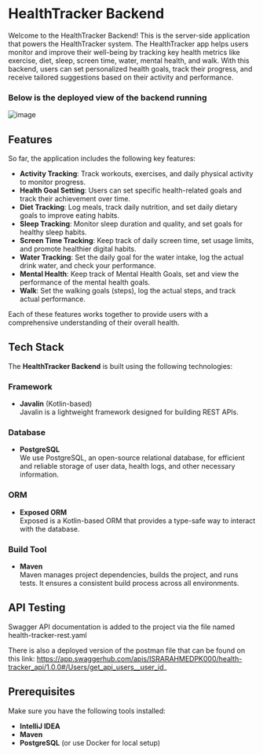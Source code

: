 # HealthTracker Backend

Welcome to the HealthTracker Backend! This is the server-side application that powers the HealthTracker system. The HealthTracker app helps users monitor and improve their well-being by tracking key health metrics like exercise, diet, sleep, screen time, water, mental health, and walk. With this backend, users can set personalized health goals, track their progress, and receive tailored suggestions based on their activity and performance.

### Below is the deployed view of the backend running

![image](https://github.com/user-attachments/assets/7c274e6a-b00f-4ce7-b484-5e7437e0fecb)


## Features

So far, the application includes the following key features:

- **Activity Tracking**: Track workouts, exercises, and daily physical activity to monitor progress.
- **Health Goal Setting**: Users can set specific health-related goals and track their achievement over time.
- **Diet Tracking**: Log meals, track daily nutrition, and set daily dietary goals to improve eating habits.
- **Sleep Tracking**: Monitor sleep duration and quality, and set goals for healthy sleep habits.
- **Screen Time Tracking**: Keep track of daily screen time, set usage limits, and promote healthier digital habits.
- **Water Tracking**: Set the daily goal for the water intake, log the actual drink water, and check your performance.
- **Mental Health**: Keep track of Mental Health Goals, set and view the performance of the mental health goals.
- **Walk**: Set the walking goals (steps), log the actual steps, and track actual performance. 
  

Each of these features works together to provide users with a comprehensive understanding of their overall health.

## Tech Stack

The **HealthTracker Backend** is built using the following technologies:

### Framework
- **Javalin** (Kotlin-based)  
  Javalin is a lightweight framework designed for building REST APIs. 

### Database
- **PostgreSQL**  
  We use PostgreSQL, an open-source relational database, for efficient and reliable storage of user data, health logs, and other necessary information.

### ORM
- **Exposed ORM**  
  Exposed is a Kotlin-based ORM that provides a type-safe way to interact with the database. 

### Build Tool
- **Maven**  
  Maven manages project dependencies, builds the project, and runs tests. It ensures a consistent build process across all environments.

## API Testing
Swagger API documentation is added to the project via the file named health-tracker-rest.yaml

There is also a deployed version of the postman file that can be found on this link: https://app.swaggerhub.com/apis/ISRARAHMEDPK000/health-tracker_api/1.0.0#/Users/get_api_users__user_id_

## Prerequisites

Make sure you have the following tools installed:

- **IntelliJ IDEA**  
- **Maven**  
- **PostgreSQL** (or use Docker for local setup)




